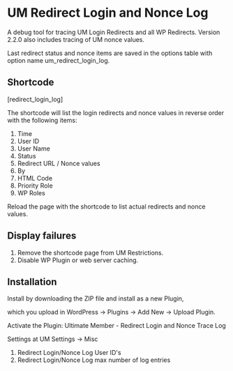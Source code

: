 # UM Redirect Login and Nonce Log
A debug tool for tracing UM Login Redirects and all WP Redirects. Version 2.2.0 also includes tracing of UM nonce values.

Last redirect status and nonce items are saved in the options table with option name um_redirect_login_log.

## Shortcode
[redirect_login_log]

The shortcode will list the login redirects and nonce values in reverse order with the following items:

1. Time
2. User ID
3. User Name
4. Status
5. Redirect URL / Nonce values
6. By
7. HTML Code
8. Priority Role
9. WP Roles

Reload the page with the shortcode to list actual redirects and nonce values.
## Display failures
1. Remove the shortcode page from UM Restrictions.
2. Disable WP Plugin or web server caching.

## Installation
Install by downloading the ZIP file and install as a new Plugin, 

which you upload in WordPress -> Plugins -> Add New -> Upload Plugin.

Activate the Plugin: Ultimate Member - Redirect Login and Nonce Trace Log

Settings at UM Settings -> Misc

1. Redirect Login/Nonce Log User ID's
2. Redirect Login/Nonce Log max number of log entries 

